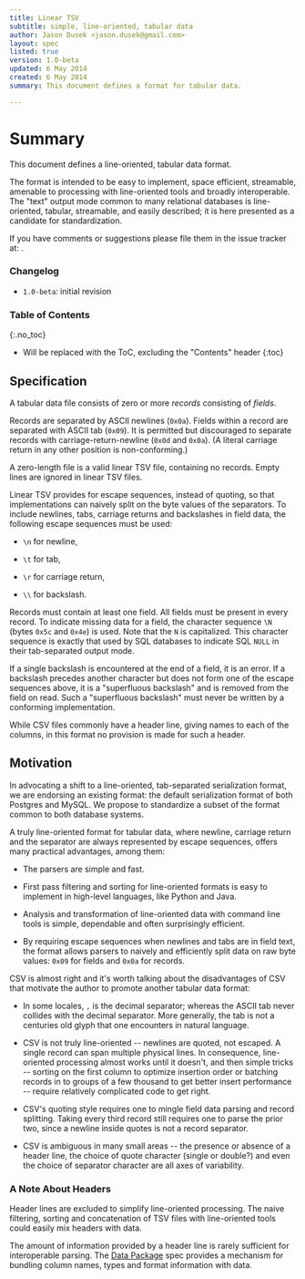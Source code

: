 ```yaml
---
title: Linear TSV
subtitle: simple, line-oriented, tabular data
author: Jason Dusek <jason.dusek@gmail.com>
layout: spec
listed: true
version: 1.0-beta
updated: 6 May 2014
created: 6 May 2014
summary: This document defines a format for tabular data.

---
```


Summary
=======

This document defines a line-oriented, tabular data format.

The format is intended to be easy to implement, space efficient, streamable,
amenable to processing with line-oriented tools and broadly interoperable. The
"text" output mode common to many relational databases is line-oriented,
tabular, streamable, and easily described; it is here presented as a candidate
for standardization.

<div class="alert alert-info" markdown="block">
If you have comments or suggestions please file them in the issue
tracker at: <https://github.com/dataprotocols/dataprotocols/issues>.
</div>

### Changelog

- `1.0-beta`: initial revision

### Table of Contents 
{:.no_toc}

* Will be replaced with the ToC, excluding the "Contents" header
{:toc}


## Specification

A tabular data file consists of zero or more *records* consisting of *fields*.

Records are separated by ASCII newlines (`0x0a`). Fields within a record are
separated with ASCII tab (`0x09`). It is permitted but discouraged to separate
records with carriage-return-newline (`0x0d` and `0x0a`). (A literal carriage
return in any other position is non-conforming.)

A zero-length file is a valid linear TSV file, containing no records. Empty
lines are ignored in linear TSV files.

Linear TSV provides for escape sequences, instead of quoting, so that
implementations can naively split on the byte values of the separators. To
include newlines, tabs, carriage returns and backslashes in field data, the
following escape sequences must be used:

* `\n` for newline,

* `\t` for tab,

* `\r` for carriage return,

* `\\` for backslash.

Records must contain at least one field. All fields must be present in every
record. To indicate missing data for a field, the character sequence `\N`
(bytes `0x5c` and `0x4e`) is used. Note that the `N` is capitalized. This
character sequence is exactly that used by SQL databases to indicate SQL
`NULL` in their tab-separated output mode.

If a single backslash is encountered at the end of a field, it is an error. If
a backslash precedes another character but does not form one of the escape
sequences above, it is a "superfluous backslash" and is removed from the field
on read. Such a "superfluous backslash" must never be written by a conforming
implementation.

While CSV files commonly have a header line, giving names to each of the
columns, in this format no provision is made for such a header.

## Motivation

In advocating a shift to a line-oriented, tab-separated serialization format,
we are endorsing an existing format: the default serialization format of both
Postgres and MySQL. We propose to standardize a subset of the format common to
both database systems.

A truly line-oriented format for tabular data, where newline, carriage return
and the separator are always represented by escape sequences, offers many
practical advantages, among them:

* The parsers are simple and fast.

* First pass filtering and sorting for line-oriented formats is easy to
  implement in high-level languages, like Python and Java.

* Analysis and transformation of line-oriented data with command line tools is
  simple, dependable and often surprisingly efficient.

* By requiring escape sequences when newlines and tabs are in field text, the
  format allows parsers to naively and efficiently split data on raw byte
  values: `0x09` for fields and `0x0a` for records.

CSV is almost right and it's worth talking about the disadvantages of CSV that
motivate the author to promote another tabular data format:

* In some locales, `,` is the decimal separator; whereas the ASCII tab never
  collides with the decimal separator. More generally, the tab is not a
  centuries old glyph that one encounters in natural language.

* CSV is not truly line-oriented -- newlines are quoted, not escaped. A single
  record can span multiple physical lines. In consequence, line-oriented
  processing almost works until it doesn't, and then simple tricks -- sorting
  on the first column to optimize insertion order or batching records in to
  groups of a few thousand to get better insert performance -- require
  relatively complicated code to get right.

* CSV's quoting style requires one to mingle field data parsing and record
  splitting. Taking every third record still requires one to parse the prior
  two, since a newline inside quotes is not a record separator.

* CSV is ambiguous in many small areas -- the presence or absence of a header
  line, the choice of quote character (single or double?) and even the choice
  of separator character are all axes of variability.

### A Note About Headers

Header lines are excluded to simplify line-oriented processing. The naive
filtering, sorting and concatenation of TSV files with line-oriented tools
could easily mix headers with data.

The amount of information provided by a header line is rarely sufficient for
interoperable parsing. The [Data Package][dp] spec provides a mechanism for
bundling column names, types and format information with data.

[dp]: ../data-packages/

